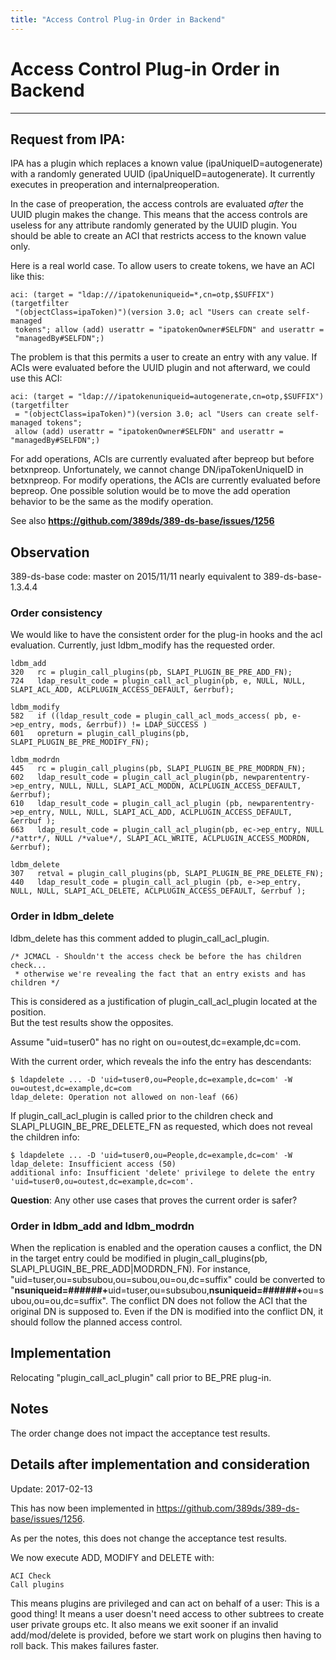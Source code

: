 ```yaml
---
title: "Access Control Plug-in Order in Backend"
---
```


# Access Control Plug-in Order in Backend
------------------------

## Request from IPA:  
IPA has a plugin which replaces a known value (ipaUniqueID=autogenerate) with a randomly generated UUID 
(ipaUniqueID=autogenerate). It currently executes in preoperation and internalpreoperation.

In the case of preoperation, the access controls are evaluated *after* the UUID plugin makes the change. 
This means that the access controls are useless for any attribute randomly generated by the UUID plugin.
You should be able to create an ACI that restricts access to the known value only.

Here is a real world case. To allow users to create tokens, we have an ACI like this:

    aci: (target = "ldap:///ipatokenuniqueid=*,cn=otp,$SUFFIX")(targetfilter
     "(objectClass=ipaToken)")(version 3.0; acl "Users can create self-managed
     tokens"; allow (add) userattr = "ipatokenOwner#SELFDN" and userattr =
     "managedBy#SELFDN";)

The problem is that this permits a user to create an entry with any value.
If ACIs were evaluated before the UUID plugin and not afterward, we could use this ACI:

    aci: (target = "ldap:///ipatokenuniqueid=autogenerate,cn=otp,$SUFFIX")(targetfilter 
     = "(objectClass=ipaToken)")(version 3.0; acl "Users can create self-managed tokens";
     allow (add) userattr = "ipatokenOwner#SELFDN" and userattr = "managedBy#SELFDN";)

For add operations, ACIs are currently evaluated after bepreop but before betxnpreop. 
Unfortunately, we cannot change DN/ipaTokenUniqueID in betxnpreop. For modify operations,
the ACIs are currently evaluated before bepreop. One possible solution would be to move 
the add operation behavior to be the same as the modify operation.

See also <b>https://github.com/389ds/389-ds-base/issues/1256</b>

## Observation

389-ds-base code: master on 2015/11/11 nearly equivalent to 389-ds-base-1.3.4.4

### Order consistency

We would like to have the consistent order for the plug-in hooks and the acl evaluation. 
Currently, just ldbm_modify has the requested order.

    ldbm_add
    320   rc = plugin_call_plugins(pb, SLAPI_PLUGIN_BE_PRE_ADD_FN);
    724   ldap_result_code = plugin_call_acl_plugin(pb, e, NULL, NULL, SLAPI_ACL_ADD, ACLPLUGIN_ACCESS_DEFAULT, &errbuf);

    ldbm_modify
    582   if ((ldap_result_code = plugin_call_acl_mods_access( pb, e->ep_entry, mods, &errbuf)) != LDAP_SUCCESS )
    601   opreturn = plugin_call_plugins(pb, SLAPI_PLUGIN_BE_PRE_MODIFY_FN);

    ldbm_modrdn
    445   rc = plugin_call_plugins(pb, SLAPI_PLUGIN_BE_PRE_MODRDN_FN);
    602   ldap_result_code = plugin_call_acl_plugin(pb, newparententry->ep_entry, NULL, NULL, SLAPI_ACL_MODDN, ACLPLUGIN_ACCESS_DEFAULT, &errbuf);
    610   ldap_result_code = plugin_call_acl_plugin (pb, newparententry->ep_entry, NULL, NULL, SLAPI_ACL_ADD, ACLPLUGIN_ACCESS_DEFAULT, &errbuf );
    663   ldap_result_code = plugin_call_acl_plugin(pb, ec->ep_entry, NULL /*attr*/, NULL /*value*/, SLAPI_ACL_WRITE, ACLPLUGIN_ACCESS_MODRDN, &errbuf);

    ldbm_delete
    307   retval = plugin_call_plugins(pb, SLAPI_PLUGIN_BE_PRE_DELETE_FN);
    440   ldap_result_code = plugin_call_acl_plugin (pb, e->ep_entry, NULL, NULL, SLAPI_ACL_DELETE, ACLPLUGIN_ACCESS_DEFAULT, &errbuf );

### Order in ldbm_delete

ldbm_delete has this comment added to plugin_call_acl_plugin.

    /* JCMACL - Shouldn't the access check be before the has children check...
     * otherwise we're revealing the fact that an entry exists and has children */

This is considered as a justification of plugin_call_acl_plugin located at the position.  
But the test results show the opposites.

Assume "uid=tuser0" has no right on ou=outest,dc=example,dc=com.

With the current order, which reveals the info the entry has descendants:

    $ ldapdelete ... -D 'uid=tuser0,ou=People,dc=example,dc=com' -W
    ou=outest,dc=example,dc=com
    ldap_delete: Operation not allowed on non-leaf (66)

If plugin_call_acl_plugin is called prior to the children check and SLAPI_PLUGIN_BE_PRE_DELETE_FN as requested,
which does not reveal the children info:

    $ ldapdelete ... -D 'uid=tuser0,ou=People,dc=example,dc=com' -W
    ldap_delete: Insufficient access (50)
    additional info: Insufficient 'delete' privilege to delete the entry 'uid=tuser0,ou=outest,dc=example,dc=com'.

<b>Question</b>: Any other use cases that proves the current order is safer?

### Order in ldbm_add and ldbm_modrdn

When the replication is enabled and the operation causes a conflict,
the DN in the target entry could be modified in plugin_call_plugins(pb, SLAPI_PLUGIN_BE_PRE_ADD|MODRDN_FN).
For instance, "uid=tuser,ou=subsubou,ou=subou,ou=ou,dc=suffix" could be converted to
"<b>nsuniqueid=######+</b>uid=tuser,ou=subsubou,<b>nsuniqueid=######+</b>ou=subou,ou=ou,dc=suffix".
The conflict DN does not follow the ACI that the original DN is supposed to.
Even if the DN is modified into the conflict DN, it should follow the planned access control.

## Implementation

Relocating "plugin_call_acl_plugin" call prior to BE_PRE plug-in.

## Notes

The order change does not impact the acceptance test results.

## Details after implementation and consideration

Update: 2017-02-13

This has now been implemented in https://github.com/389ds/389-ds-base/issues/1256.

As per the notes, this does not change the acceptance test results.

We now execute ADD, MODIFY and DELETE with:

    ACI Check
    Call plugins

This means plugins are privileged and can act on behalf of a user: This is a good thing! It means a user doesn't need access to other subtrees to create user private groups etc. It also means we exit sooner if an invalid add/mod/delete is provided, before we start work on plugins then having to roll back. This makes failures faster.

